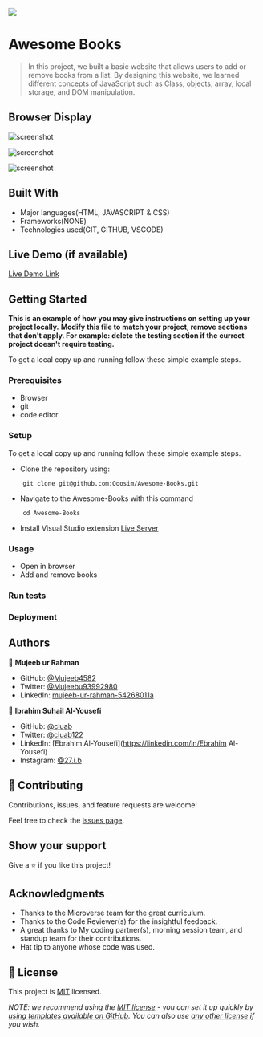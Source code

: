 ![](https://img.shields.io/badge/Microverse-blueviolet)

# Awesome Books

> In this project, we built a basic website that allows users to add or remove books from a list. By designing this website, we learned different concepts of JavaScript such as Class, objects, array, local storage, and DOM manipulation.  

## Browser Display

![screenshot](./images/awesome_books_list.jpeg)

![screenshot](./images/awesome_books_add.jpeg)

![screenshot](./images/awesome_books_contact.jpeg)


## Built With

- Major languages(HTML, JAVASCRIPT & CSS)
- Frameworks(NONE)
- Technologies used(GIT, GITHUB, VSCODE)

## Live Demo (if available)

[Live Demo Link](https://mujeeb4582.github.io/Awesome-books/)


## Getting Started

**This is an example of how you may give instructions on setting up your project locally.**
**Modify this file to match your project, remove sections that don't apply. For example: delete the testing section if the currect project doesn't require testing.**


To get a local copy up and running follow these simple example steps.

### Prerequisites
- Browser
- git
- code editor

### Setup
To get a local copy up and running follow these simple example steps.

- Clone the repository using:
```
    git clone git@github.com:Qoosim/Awesome-Books.git 
```
- Navigate to the Awesome-Books with this command 
```
    cd Awesome-Books
```

- Install Visual Studio extension [Live Server](https://marketplace.visualstudio.com/items?itemName=ritwickdey.LiveServer)

### Usage
- Open in browser
- Add and remove books

### Run tests

### Deployment



## Authors

👤 **Mujeeb ur Rahman**

-  GitHub: [@Mujeeb4582](https://github.com/Mujeeb4582)
- Twitter: [@Mujeebu93992980](https://twitter.com/Mujeebu93992980)
- LinkedIn: [mujeeb-ur-rahman-54268011a](https://linkedin.com/in/mujeeb-ur-rahman-54268011a)

👤 **Ibrahim Suhail Al-Yousefi**

- GitHub: [@cluab](https://github.com/Cluab)
- Twitter: [@cluab122](https://twitter.com/cluab122)
- LinkedIn: [Ebrahim Al-Yousefi](https://linkedin.com/in/Ebrahim Al-Yousefi)
- Instagram: [@27.i.b](https://www.instagram.com/27.i.b/)
## 🤝 Contributing

Contributions, issues, and feature requests are welcome!

Feel free to check the [issues page](../../issues/).

## Show your support

Give a ⭐️ if you like this project!

## Acknowledgments

- Thanks to the Microverse team for the great curriculum.
- Thanks to the Code Reviewer(s) for the insightful feedback.
- A great thanks to My coding partner(s), morning session team, and standup team for their contributions.
- Hat tip to anyone whose code was used.

## 📝 License

This project is [MIT](./LICENSE) licensed.

_NOTE: we recommend using the [MIT license](https://choosealicense.com/licenses/mit/) - you can set it up quickly by [using templates available on GitHub](https://docs.github.com/en/communities/setting-up-your-project-for-healthy-contributions/adding-a-license-to-a-repository). You can also use [any other license](https://choosealicense.com/licenses/) if you wish._
